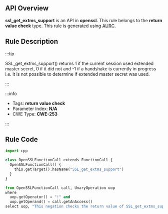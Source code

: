 ---
---


## API Overview
**ssl_get_extms_support** is an API in **openssl**. This rule belongs to the **return value check** type. This rule is generated using [AURC](../../tools/AURC).
## Rule Description

:::tip

SSL_get_extms_support() returns 1 if the current session used extended master secret, 0 if it did not and -1 if a handshake is currently in progress i.e. it is not possible to determine if extended master secret was used.

:::

:::info

- Tags: **return value check**
- Parameter Index: **N/A**
- CWE Type: **CWE-253**

:::

## Rule Code
```python
import cpp

class OpenSSLFunctionCall extends FunctionCall {
  OpenSSLFunctionCall() {
    this.getTarget().hasName("SSL_get_extms_support")
  }
}

from OpenSSLFunctionCall call, UnaryOperation uop
where
  uop.getOperator() = "!" and
  uop.getOperand() = call.getAnAccess()
select uop, "This negation checks the return value of SSL_get_extms_support."
```